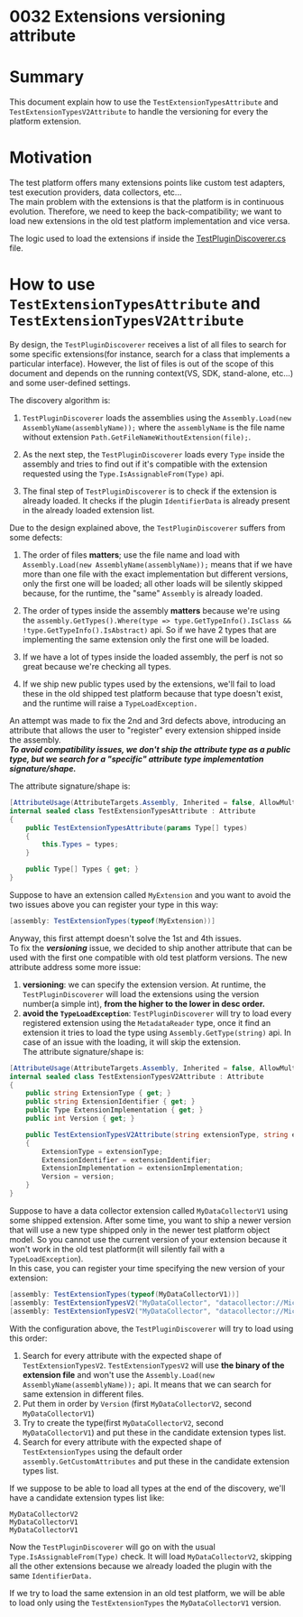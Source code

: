 # 0032 Extensions versioning attribute

# Summary
This document explain how to use the `TestExtensionTypesAttribute` and `TestExtensionTypesV2Attribute` to handle the versioning for every the platform extension.

# Motivation
The test platform offers many extensions points like custom test adapters, test execution providers, data collectors, etc...   
The main problem with the extensions is that the platform is in continuous evolution. Therefore, we need to keep the back-compatibility; we want to load new extensions in the old test platform implementation and vice versa.

The logic used to load the extensions if inside the [TestPluginDiscoverer.cs](https://github.com/microsoft/vstest/blob/main/src/Microsoft.TestPlatform.Common/ExtensionFramework/TestPluginDiscoverer.cs) file.  

# How to use `TestExtensionTypesAttribute` and `TestExtensionTypesV2Attribute`

By design, the `TestPluginDiscoverer` receives a list of all files to search for some specific extensions(for instance, search for a class that implements a particular interface). However, the list of files is out of the scope of this document and depends on the running context(VS, SDK, stand-alone, etc...) and some user-defined settings. 

The discovery algorithm is:  
1) `TestPluginDiscoverer` loads the assemblies using the `Assembly.Load(new AssemblyName(assemblyName));` where the `assemblyName` is the file name without extension `Path.GetFileNameWithoutExtension(file);`.

2) As the next step, the `TestPluginDiscoverer` loads every `Type` inside the assembly and tries to find out if it's compatible with the extension requested using the `Type.IsAssignableFrom(Type)` api.

3) The final step of `TestPluginDiscoverer` is to check if the extension is already loaded. It checks if the plugin `IdentifierData` is already present in the already loaded extension list.

Due to the design explained above, the `TestPluginDiscoverer` suffers from some defects:

1) The order of files **matters**; use the file name and load with `Assembly.Load(new AssemblyName(assemblyName));` means that if we have more than one file with the exact implementation but different versions, only the first one will be loaded; all other loads will be silently skipped because, for the runtime, the "same" `Assembly` is already loaded.

2) The order of types inside the assembly **matters** because we're using the `assembly.GetTypes().Where(type => type.GetTypeInfo().IsClass && !type.GetTypeInfo().IsAbstract)` api. So if we have 2 types that are implementing the same extension only the first one will be loaded.  

3) If we have a lot of types inside the loaded assembly, the perf is not so great because we're checking all types.  

4) If we ship new public types used by the extensions, we'll fail to load these in the old shipped test platform because that type doesn't exist, and the runtime will raise a `TypeLoadException.`

An attempt was made to fix the 2nd and 3rd defects above, introducing an attribute that allows the user to "register" every extension shipped inside the assembly.   
***To avoid compatibility issues, we don't ship the attribute type as a public type, but we search for a "specific" attribute type implementation signature/shape.***

The attribute signature/shape is:
```cs
[AttributeUsage(AttributeTargets.Assembly, Inherited = false, AllowMultiple = false)]
internal sealed class TestExtensionTypesAttribute : Attribute
{
    public TestExtensionTypesAttribute(params Type[] types)
    {
        this.Types = types;
    }

    public Type[] Types { get; }
}
```
Suppose to have an extension called `MyExtension` and you want to avoid the two issues above you can register your type in this way:
```cs
[assembly: TestExtensionTypes(typeof(MyExtension))]
```

Anyway, this first attempt doesn't solve the 1st and 4th issues.  
To fix the ***versioning*** issue, we decided to ship another attribute that can be used with the first one compatible with old test platform versions. 
The new attribute address some more issue:
1) **versioning**: we can specify the extension version. At runtime, the `TestPluginDiscoverer` will load the extensions using the version number(a simple int), **from the higher to the lower in desc order.**  
2) **avoid the `TypeLoadException`**: `TestPluginDiscoverer` will try to load every registered extension using the `MetadataReader` type, once it find an extension it tries to load the type using `Assembly.GetType(string)` api. In case of an issue with the loading, it will skip the extension.   
The attribute signature/shape is:
```cs
[AttributeUsage(AttributeTargets.Assembly, Inherited = false, AllowMultiple = true)]
internal sealed class TestExtensionTypesV2Attribute : Attribute
{
    public string ExtensionType { get; }
    public string ExtensionIdentifier { get; }
    public Type ExtensionImplementation { get; }
    public int Version { get; }

    public TestExtensionTypesV2Attribute(string extensionType, string extensionIdentifier, Type extensionImplementation, int version)
    {
        ExtensionType = extensionType;
        ExtensionIdentifier = extensionIdentifier;
        ExtensionImplementation = extensionImplementation;
        Version = version;
    }
}
```
Suppose to have a data collector extension called `MyDataCollectorV1` using some shipped extension. 
After some time, you want to ship a newer version that will use a new type shipped only in the newer test platform object model. So you cannot use the current version of your extension because it won't work in the old test platform(it will silently fail with a `TypeLoadException`).  
In this case, you can register your time specifying the new version of your extension:
```cs
[assembly: TestExtensionTypes(typeof(MyDataCollectorV1))]
[assembly: TestExtensionTypesV2("MyDataCollector", "datacollector://Microsoft/MyLocalTest/1.0", typeof(MyDataCollectorV1), 1)]
[assembly: TestExtensionTypesV2("MyDataCollector", "datacollector://Microsoft/MyLocalTest/1.0", typeof(MyDataCollectorV2), 2)]
```
With the configuration above, the `TestPluginDiscoverer` will try to load using this order:   
1) Search for every attribute with the expected shape of `TestExtensionTypesV2`. `TestExtensionTypesV2` will use **the binary of the extension file** and won't use the `Assembly.Load(new AssemblyName(assemblyName));` api. It means that we can search for same extension in different files.
2) Put them in order by `Version` (first `MyDataCollectorV2`, second `MyDataCollectorV1`)
3) Try to create the type(first `MyDataCollectorV2`, second `MyDataCollectorV1`) and put these in the candidate extension types list.
4) Search for every attribute with the expected shape of `TestExtensionTypes` using the default order `assembly.GetCustomAttributes` and put these in the candidate extension types list.

If we suppose to be able to load all types at the end of the discovery, we'll have a candidate extension types list like:

`MyDataCollectorV2`   
`MyDataCollectorV1`  
`MyDataCollectorV1`  

Now the `TestPluginDiscoverer` will go on with the usual `Type.IsAssignableFrom(Type)` check. It will load `MyDataCollectorV2`, skipping all the other extensions because we already loaded the plugin with the same `IdentifierData.`

If we try to load the same extension in an old test platform, we will be able to load only using the `TestExtensionTypes` the `MyDataCollectorV1` version. 

